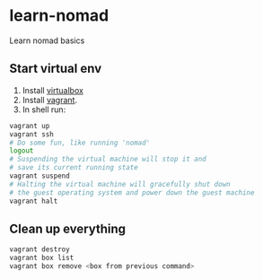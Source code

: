 # learn-nomad
Learn nomad basics

## Start virtual env

1. Install [virtualbox](https://www.virtualbox.org/)
1. Install [vagrant](https://www.vagrantup.com/downloads).  
1. In shell run:
```bash
vagrant up
vagrant ssh
# Do some fun, like running 'nomad'
logout
# Suspending the virtual machine will stop it and 
# save its current running state
vagrant suspend
# Halting the virtual machine will gracefully shut down 
# the guest operating system and power down the guest machine
vagrant halt
```

## Clean up everything

```bash
vagrant destroy
vagrant box list
vagrant box remove <box from previous command>
```
